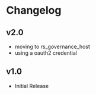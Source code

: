 # Changelog

## v2.0

- moving to rs_governance_host
- using a oauth2 credential

## v1.0

- Initial Release
